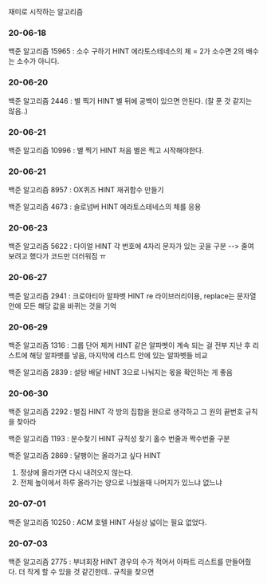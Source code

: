 재미로 시작하는 알고리즘

### 20-06-18
백준 알고리즘 15965 : 소수 구하기 
HINT 에라토스테네스의 체 = 2가 소수면 2의 배수는 소수가 아니다.

### 20-06-20
백준 알고리즘 2446 : 별 찍기
HINT 별 뒤에 공백이 있으면 안된다. (잘 푼 것 같지는 않음..)

### 20-06-21
백준 알고리즘 10996 : 별 찍기
HINT 처음 별은 찍고 시작해야한다.

### 20-06-21
백준 알고리즘 8957 : OX퀴즈
HINT 재귀함수 만들기

백준 알고리즘 4673 : 솔로넘버
HINT 에라토스테네스의 체를 응용

### 20-06-23
백준 알고리즘 5622 : 다이얼
HINT 각 번호에 4자리 문자가 있는 곳을 구분
--> 줄여보려고 했다가 코드만 더러워짐 ㅠ

### 20-06-27
백준 알고리즘 2941 : 크로아티아 알파벳
HINT re 라이브러리이용, replace는 문자열 안에 모든 해당 값을 바뀌는 것을 기억

### 20-06-29
백준 알고리즘 1316 : 그룹 단어 체커
HINT 같은 알파벳이 계속 되는 걸 전부 지난 후 리스트에 해당 알파벳를 넣음, 마지막에 리스트 안에 있는 알파벳들 비교

백준 알고리즘 2839 : 설탕 배달
HINT 3으로 나눠지는 몫을 확인하는 게 좋음

### 20-06-30
백준 알고리즘 2292 : 벌집
HINT 각 방의 집합을 원으로 생각하고 그 원의 끝번호 규칙을 찾아라

백준 알고리즘 1193 : 분수찾기
HINT 규칙성 찾기 홀수 번줄과 짝수번줄 구분

백준 알고리즘 2869 : 달팽이는 올라가고 싶다
HINT
1. 정상에 올라가면 다시 내려오지 않는다.
2. 전체 높이에서 하루 올라가는 양으로 나눴을때 나머지가 있느냐 없느냐

### 20-07-01
백준 알고리즘 10250 : ACM 호텔
HINT 사실상 넓이는 필요 없었다.

### 20-07-03
백준 알고리즘 2775 : 부녀회장
HINT 경우의 수가 적어서 아파트 리스트를 만들어줬다. 더 작게 할 수 있을 것 같긴한데.. 규칙을 찾으면